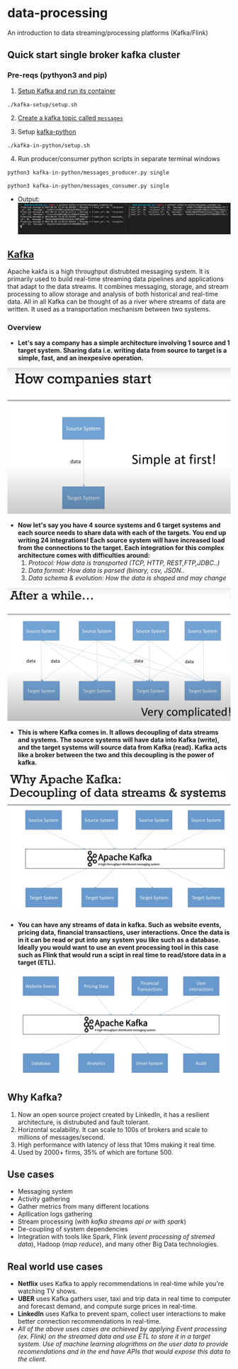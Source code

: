 # data-processing
An introduction to data streaming/processing platforms (Kafka/Flink)

## Quick start single broker kafka cluster
### Pre-reqs (pythyon3 and pip)
1) [Setup Kafka and run its container](/kafka-setup/usage.md)
```
./kafka-setup/setup.sh
```
2) [Create a kafka topic called `messages`](https://github.com/siddarthpatel/data-processing/blob/main/kafka-setup/usage.md#using-producers-and-consumers-from-shell)

3) Setup [kafka-python](https://kafka-python.readthedocs.io/en/master/)
```
./kafka-in-python/setup.sh
```

4) Run producer/consumer python scripts in separate terminal windows
```
python3 kafka-in-python/messages_producer.py single
```
```
python3 kafka-in-python/messages_consumer.py single
```
- Output:
![Alt text](/assets/kafka-pc-in-python.png)

## [Kafka](https://kafka.apache.org/documentation)
Apache kakfa is a high throughput distrubted messaging system. It is primarily used to build real-time streaming data pipelines and applications that adapt to the data streams. It combines messaging, storage, and stream processing to allow storage and analysis of both historical and real-time data. All in all Kafka can be thought of as a river where streams of data are written. It used as a transportation mechanism between two systems.

### Overview

- **Let's say a company has a simple architecture involving 1 source and 1 target system. Sharing data i.e. writing data from source to target is a simple, fast, and an inexpesive operation.**

![Alt text](/assets/simple.png)

- **Now let's say you have 4 source systems and 6 target systems and each source needs to share data with each of the targets. You end up writing 24 integrations! Each source system will have increased load from the connections to the target. Each integration for this complex architecture comes with difficulties around:** 
    1) *Protocol: How data is transported (TCP, HTTP, REST,FTP,JDBC..)*
    2) *Data format: How data is parsed (binary, csv, JSON..*
    3) *Data schema & evolution: How the data is shaped and may change*


![Alt text](/assets/complex.png)

- **This is where Kafka comes in. It allows decoupling of data streams and systems. The source systems will have data into Kafka (write), and the target systems will source data from Kafka (read). Kafka acts like a broker between the two and this decoupling is the power of kafka.**

![Alt text](/assets/kafka.png)

- **You can have any streams of data in kafka. Such as website events, pricing data, financial transactions, user interactions. Once the data is in it can be read or put into any system you like such as a database. Ideally you would want to use an event processing tool in this case such as Flink that would run a scipt in real time to read/store data in a target (ETL).**


![Alt text](/assets/kafka-ex.png)

## Why Kafka?
1) Now an open source project created by LinkedIn, it has a resilient architecture, is distrubuted and fault tolerant.
2) Horizontal scalability. It can scale to 100s of brokers and scale to millions of messages/second.
3) High performance  with latency of less that 10ms making it real time.
4) Used by 2000+ firms, 35% of which are fortune 500.

## Use cases
- Messaging system
- Activity gathering
- Gather metrics from many different locations
- Apllication logs gathering
- Stream processing (*with kafka streams api or with spark*)
- De-coupling of system dependencies
- Integration with tools like Spark, Flink (*event processing of stremed data*), Hadoop (*map reduce*), and many other Big Data technologies.

## Real world use cases
- **Netflix** uses Kafka to apply recommendations in real-time while you're watching TV shows. 
- **UBER** uses Kafka gathers user, taxi and trip data in real time to computer and forecast demand, and compute surge prices in real-time.
- **LinkedIn** uses Kafka to prevent spam, collect user interactions to make better connection recommendations in real-time.
- *All of the above uses cases are achieved by applying Event processing (ex. Flink) on the streamed data and use ETL to store it in a target system. Use of machine learning alogrithms on the user data to provide recomendations and in the end have APIs that would expose this data to the client.*

